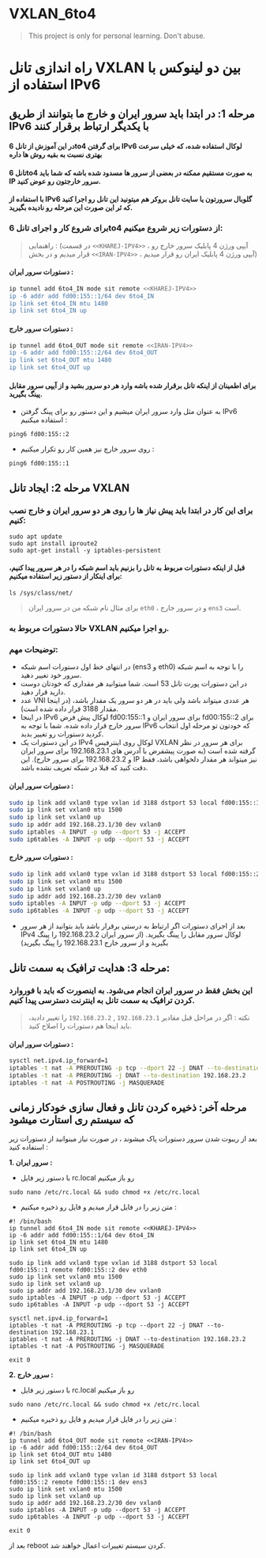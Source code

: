 # VXLAN_6to4

> This project is only for personal learning. Don't abuse.

# راه اندازی تانل VXLAN بین دو لینوکس با استفاده از IPv6

## مرحله 1: در ابتدا باید سرور ایران و خارج ما بتوانند از طریق IPv6 با یکدیگر ارتباط برقرار کنند

#### در این آموزش از تانل 6to4 برای گرفتن IPv6 لوکال استفاده شده، که خیلی سرعت بهتری نسبت به بقیه روش ها داره
#### تانل 6to4 به صورت مستقیم ممکنه در بعضی از سرور ها مسدود شده باشه که شما باید IP سرور خارجتون رو عوض کنید.
#### با استفاده از IPv6 گلوبال سرورتون یا سایت تانل بروکر هم میتونید این تانل رو اجرا کنید که ئر این صورت این مرحله رو نادیده بگیرید.


### برای شروع کار و اجرای تانل 6to4 از دستورات زیر شروع میکنیم:

>راهنمایی : (در قسمت `<<KHAREJ-IPV4>>` ، آیپی ورژن 4 پابلیک سرور خارج رو قرار میدیم و در بخش `<<IRAN-IPV4>>` ، آیپی ورژن 4 پابلیک ایران رو قرار میدیم)

#### دستورات سرور ایران :

```sh
ip tunnel add 6to4_IN mode sit remote <<KHAREJ-IPV4>>
ip -6 addr add fd00:155::1/64 dev 6to4_IN
ip link set 6to4_IN mtu 1480
ip link set 6to4_IN up
```


#### دستورات سرور خارج :
```sh
ip tunnel add 6to4_OUT mode sit remote <<IRAN-IPV4>>
ip -6 addr add fd00:155::2/64 dev 6to4_OUT
ip link set 6to4_OUT mtu 1480
ip link set 6to4_OUT up
```

#### برای اطمینان از اینکه تانل برقرار شده باشه وارد هر دو سرور بشید و از آیپی سرور مقابل پینگ بگیرید.
- به عنوان مثل وارد سرور ایران میشیم و این دستور رو برای پینگ گرفتن IPv6 استفاده میکنیم : 
```shell
ping6 fd00:155::2
```
- روی سرور خارچ نیز همین کار رو تکرار میکنیم :
```shell
ping6 fd00:155::1
```





## مرحله 2: ایجاد تانل VXLAN

### برای این کار در ابتدا باید پیش نیاز ها را روی هر دو سرور ایران و خارج نصب کنیم:
```shell
sudo apt update
sudo apt install iproute2
sudo apt-get install -y iptables-persistent
```

#### قبل از اینکه دستورات مربوط به تانل را بزنیم باید اسم شبکه را در هر سرور پیدا کنیم، برای اینکار از دستور زیر استفاده میکنیم:

```shell
ls /sys/class/net/
```
>برای مثال نام شبکه من در سرور ایران `eth0` ، و در سرور خارج `ens3` است.

### حالا دستورات مربوط به VXLAN رو اجرا میکنیم.

### توضیحات مهم:
- در انتهای خط اول دستورات اسم شبکه (ens3 و eth0) را با توجه به اسم شبکه سرور خود تغییر دهید.
- در این دستورات پورت تانل 53 است. شما میتوانید هر مقداری که خودتان دوست دارید قرار دهید.
- عدد VNI هر عددی میتواند باشد ولی باید در هر دو سرور یک مقدار باشد، (در اینجا مقدار 3188 قرار داده شده است).
-  در اینجا IPv6 لوکال پیش فرض fd00:155::1 برای سرور ایران و fd00:155::2 برای سرور خارج قرار داده شده. شما با توجه به IPv6 که خودتون تو مرحله اول انتخاب کردید دستورات رو تغییر بدبد.
- در این دستورات یک IPv4 لوکال روی اینترفیس VXLAN برای هر سرور در نظر گرفته شده است (به صورت پیشفرض با آدرس های 192.168.23.1 برای سرور ایران و 192.168.23.2 برای سرور خارج). این IP نیز میتواند هر مقدار دلخواهی باشد، فقط دقت کنید که قبلا در شبکه تعریف نشده باشد.


#### دستورات سرور ایران :

```sh
sudo ip link add vxlan0 type vxlan id 3188 dstport 53 local fd00:155::1 remote fd00:155::2 dev eth0
sudo ip link set vxlan0 mtu 1500
sudo ip link set vxlan0 up
sudo ip addr add 192.168.23.1/30 dev vxlan0
sudo iptables -A INPUT -p udp --dport 53 -j ACCEPT
sudo ip6tables -A INPUT -p udp --dport 53 -j ACCEPT
```


#### دستورات سرور خارج :
```sh
sudo ip link add vxlan0 type vxlan id 3188 dstport 53 local fd00:155::2 remote fd00:155::1 dev ens3
sudo ip link set vxlan0 mtu 1500
sudo ip link set vxlan0 up
sudo ip addr add 192.168.23.2/30 dev vxlan0
sudo iptables -A INPUT -p udp --dport 53 -j ACCEPT
sudo ip6tables -A INPUT -p udp --dport 53 -j ACCEPT
```
- بعد از اجرای دستورات اگر ارتباط به درستی برقرار باشد باید بتوانید از هر سرور IPv4 لوکال سرور مقابل را پینگ بگیرید. (از سرور ایران 192.168.23.2 را پینگ بگیرید و از سرور خارج 192.168.23.1 را پینگ بگیرید)

## مرحله 3: هدایت ترافیک به سمت تانل:

### این بخش فقط در سرور ایران انجام می‌شود. به اینصورت که باید با فوروارد کردن ترافیک به سمت تانل به اینترنت دسترسی پیدا کنیم.

>نکته : اگر در مراحل قبل مقادیر `192.168.23.1` , `192.168.23.2` را تغییر دادید، باید اینجا هم دستورات را اصلاح کنید.
>
#### دستورات سرور ایران :

```sh
sysctl net.ipv4.ip_forward=1
iptables -t nat -A PREROUTING -p tcp --dport 22 -j DNAT --to-destination 192.168.23.1
iptables -t nat -A PREROUTING -j DNAT --to-destination 192.168.23.2
iptables -t nat -A POSTROUTING -j MASQUERADE
```

## ‌‌‌‌‌‌مرحله آخر: ذخیره کردن تانل و فعال سازی خودکار زمانی که سیستم ری استارت میشود
بعد از ریبوت شدن سرور دستورات پاک میشوند ، در صورت نیاز مینوانید از دستورات زیر استفاده کنید : 

**1. سرور ایران :**

- با دستور زیر فایل rc.local رو باز میکنیم 
```shell
sudo nano /etc/rc.local && sudo chmod +x /etc/rc.local
```

- متن زیر را در فایل قرار میدیم و فایل رو ذخیره میکنیم : 
```shell
#! /bin/bash
ip tunnel add 6to4_IN mode sit remote <<KHAREJ-IPV4>>
ip -6 addr add fd00:155::1/64 dev 6to4_IN
ip link set 6to4_IN mtu 1480
ip link set 6to4_IN up

sudo ip link add vxlan0 type vxlan id 3188 dstport 53 local fd00:155::1 remote fd00:155::2 dev eth0
sudo ip link set vxlan0 mtu 1500
sudo ip link set vxlan0 up
sudo ip addr add 192.168.23.1/30 dev vxlan0
sudo iptables -A INPUT -p udp --dport 53 -j ACCEPT
sudo ip6tables -A INPUT -p udp --dport 53 -j ACCEPT

sysctl net.ipv4.ip_forward=1
iptables -t nat -A PREROUTING -p tcp --dport 22 -j DNAT --to-destination 192.168.23.1
iptables -t nat -A PREROUTING -j DNAT --to-destination 192.168.23.2
iptables -t nat -A POSTROUTING -j MASQUERADE 

exit 0
```

**2. سرور خارج :**



- با دستور زیر فایل rc.local رو باز میکنیم 
```shell
sudo nano /etc/rc.local && sudo chmod +x /etc/rc.local
```

- متن زیر را در فایل قرار میدیم و فایل رو ذخیره میکنیم : 
```shell
#! /bin/bash
ip tunnel add 6to4_OUT mode sit remote <<IRAN-IPV4>>
ip -6 addr add fd00:155::2/64 dev 6to4_OUT
ip link set 6to4_OUT mtu 1480
ip link set 6to4_OUT up

sudo ip link add vxlan0 type vxlan id 3188 dstport 53 local fd00:155::2 remote fd00:155::1 dev ens3
sudo ip link set vxlan0 mtu 1500
sudo ip link set vxlan0 up
sudo ip addr add 192.168.23.2/30 dev vxlan0
sudo iptables -A INPUT -p udp --dport 53 -j ACCEPT
sudo ip6tables -A INPUT -p udp --dport 53 -j ACCEPT

exit 0
```

بعد از reboot کردن سیستم تغییرات اعمال خواهند شد.
